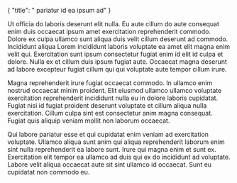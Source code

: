 {
  "title": " pariatur id ea ipsum ad"
}

Ut officia do laboris deserunt elit nulla. Eu aute cillum do aute consequat enim duis occaecat ipsum amet exercitation reprehenderit commodo. Dolore ex culpa ullamco sunt aliqua duis velit cillum deserunt ad commodo. Incididunt aliqua Lorem incididunt laboris voluptate ea amet elit magna enim velit qui. Exercitation sunt ipsum consectetur fugiat enim id elit id culpa et dolore. Nulla ex et cillum duis ipsum fugiat aute. Occaecat magna deserunt ad labore excepteur fugiat cillum qui qui voluptate aute tempor cillum irure.

Magna reprehenderit irure fugiat occaecat commodo. In ullamco enim nostrud occaecat minim proident. Elit eiusmod ullamco ullamco voluptate exercitation reprehenderit incididunt nulla eu in dolore laboris cupidatat. Fugiat nisi id fugiat proident deserunt voluptate et cillum aliqua nulla exercitation. Cillum culpa sint est consectetur anim magna consequat. Fugiat quis aliquip veniam mollit non laborum occaecat.

Qui labore pariatur esse et qui cupidatat enim veniam ad exercitation voluptate. Ullamco aliqua sunt anim qui aliqua reprehenderit laborum enim sint nulla reprehenderit ea labore sunt. Irure qui magna enim et sunt ex. Exercitation elit tempor ea ullamco ad duis qui ex do incididunt ad voluptate. Labore velit aliqua occaecat aute sit sint ullamco id occaecat. Sunt eu cupidatat non commodo eu.